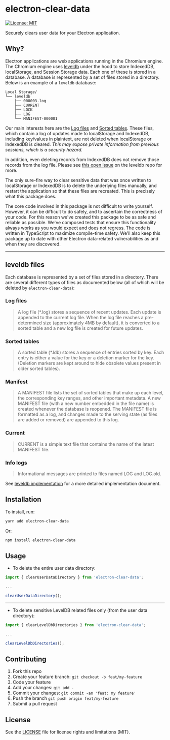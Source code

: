 # electron-clear-data

[![License: MIT](https://img.shields.io/badge/License-MIT-yellow.svg)](https://opensource.org/licenses/MIT)

Securely clears user data for your Electron application.

## Why?

Electron applications are web applications running in the Chromium engine. The Chromium engine uses [leveldb](https://github.com/google/leveldb) under the hood to store IndexedDB, localStorage, and Session Storage data. Each one of these is stored in a database. A database is represented by a set of files stored in a directory. Below is an example of a `leveldb` database:

```
Local Storage/
└── leveldb
    ├── 000003.log
    ├── CURRENT
    ├── LOCK
    ├── LOG
    └── MANIFEST-000001
```

Our main interests here are the [Log files](###log-files) and [Sorted tables](###sorted-tables). These files, which contain a log of updates made to localStorage and IndexedDB, including key/values in plaintext, are not deleted when localStorage or IndexedDB is cleared. _This may expose private information from previous sessions, which is a security hazard._

In addition, even deleting records from IndexedDB does not remove those records from the log file. Please see [this open issue](https://github.com/google/leveldb/issues/783) on the leveldb repo for more.

The only sure-fire way to clear sensitive data that was once written to localStorage or IndexedDB is to delete the underlying files manually, and restart the application so that these files are recreated. This is precisely what this package does.

The core code involved in this package is not difficult to write yourself. However, it can be difficult to do safely, and to ascertain the correctness of your code. For this reason we've created this package to be as safe and reliable as possible. We've composed tests that ensure this functionality always works as you would expect and does not regress. The code is written in TypeScript to maximize compile-time safety. We'll also keep this package up to date with other Electron data-related vulnerabilities as and when they are discovered.

---

## leveldb files

Each database is represented by a set of files stored in a directory. There are several different types of files as documented below (all of which will be deleted by `electron-clear-data`):

### Log files

> A log file (*.log) stores a sequence of recent updates. Each update is appended to the current log file. When the log file reaches a pre-determined size (approximately 4MB by default), it is converted to a sorted table and a new log file is created for future updates.

### Sorted tables

> A sorted table (*.ldb) stores a sequence of entries sorted by key. Each entry is either a value for the key or a deletion marker for the key. (Deletion markers are kept around to hide obsolete values present in older sorted tables).

### Manifest

> A MANIFEST file lists the set of sorted tables that make up each level, the corresponding key ranges, and other important metadata. A new MANIFEST file (with a new number embedded in the file name) is created whenever the database is reopened. The MANIFEST file is formatted as a log, and changes made to the serving state (as files are added or removed) are appended to this log.

### Current

> CURRENT is a simple text file that contains the name of the latest MANIFEST file.

### Info logs

> Informational messages are printed to files named LOG and LOG.old.

See [leveldb implementation](https://github.com/google/leveldb/blob/master/doc/impl.md) for a more detailed implementation document.

## Installation

To install, run:

```bash
yarn add electron-clear-data
```

Or:

```bash
npm install electron-clear-data
```

## Usage

* To delete the entire user data directory:

```javascript
import { clearUserDataDirectory } from 'electron-clear-data';

...

clearUserDataDirectory();
```

---

* To delete sensitive LevelDB related files only (from the user data directory):

```javascript
import { clearLevelDbDirectories } from 'electron-clear-data';

...

clearLevelDbDirectories();
```

## Contributing

1. Fork this repo
1. Create your feature branch: `git checkout -b feat/my-feature`
1. Code your feature
1. Add your changes: `git add .`
1. Commit your changes: `git commit -am 'feat: my feature'`
1. Push the branch `git push origin feat/my-feature`
1. Submit a pull request

## License

See the [LICENSE](LICENSE.md) file for license rights and limitations (MIT).
